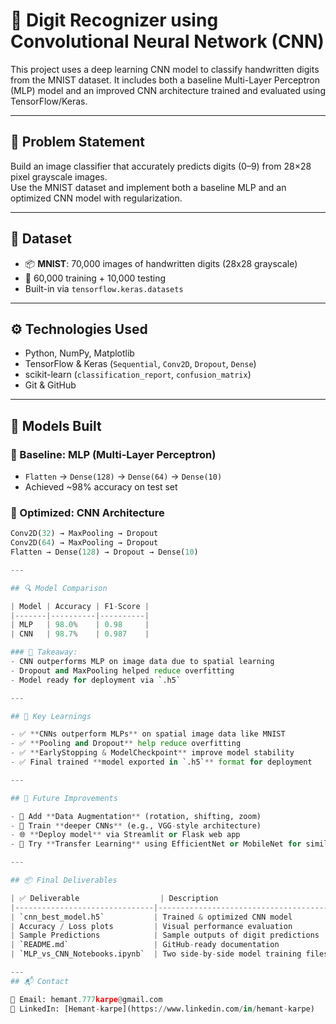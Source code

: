 # 🧠 Digit Recognizer using Convolutional Neural Network (CNN)

This project uses a deep learning CNN model to classify handwritten digits from the MNIST dataset. It includes both a baseline Multi-Layer Perceptron (MLP) model and an improved CNN architecture trained and evaluated using TensorFlow/Keras.

---

## 📌 Problem Statement

Build an image classifier that accurately predicts digits (0–9) from 28×28 pixel grayscale images.  
Use the MNIST dataset and implement both a baseline MLP and an optimized CNN model with regularization.

---

## 🧠 Dataset

- 📦 **MNIST**: 70,000 images of handwritten digits (28x28 grayscale)  
- 🔁 60,000 training + 10,000 testing  
- Built-in via `tensorflow.keras.datasets`

---

## ⚙️ Technologies Used

- Python, NumPy, Matplotlib  
- TensorFlow & Keras (`Sequential`, `Conv2D`, `Dropout`, `Dense`)  
- scikit-learn (`classification_report`, `confusion_matrix`)  
- Git & GitHub

---

## 🧪 Models Built

### 🔹 Baseline: MLP (Multi-Layer Perceptron)
- `Flatten` → `Dense(128)` → `Dense(64)` → `Dense(10)`  
- Achieved ~98% accuracy on test set

### 🔹 Optimized: CNN Architecture
```python
Conv2D(32) → MaxPooling → Dropout  
Conv2D(64) → MaxPooling → Dropout  
Flatten → Dense(128) → Dropout → Dense(10)

---

## 🔍 Model Comparison

| Model | Accuracy | F1-Score |
|-------|----------|----------|
| MLP   | 98.0%    | 0.98     |
| CNN   | 98.7%    | 0.987    |

### 🧠 Takeaway:
- CNN outperforms MLP on image data due to spatial learning
- Dropout and MaxPooling helped reduce overfitting
- Model ready for deployment via `.h5`

---

## 🧠 Key Learnings

- ✅ **CNNs outperform MLPs** on spatial image data like MNIST
- ✅ **Pooling and Dropout** help reduce overfitting
- ✅ **EarlyStopping & ModelCheckpoint** improve model stability
- ✅ Final trained **model exported in `.h5`** format for deployment

---

## 🔮 Future Improvements

- 🔁 Add **Data Augmentation** (rotation, shifting, zoom)
- 🧱 Train **deeper CNNs** (e.g., VGG-style architecture)
- 🌐 **Deploy model** via Streamlit or Flask web app
- 🔄 Try **Transfer Learning** using EfficientNet or MobileNet for similar image tasks

---

## 📦 Final Deliverables

| ✅ Deliverable                  | Description                            |
|-------------------------------|----------------------------------------|
| `cnn_best_model.h5`           | Trained & optimized CNN model          |
| Accuracy / Loss plots         | Visual performance evaluation          |
| Sample Predictions            | Sample outputs of digit predictions    |
| `README.md`                   | GitHub-ready documentation             |
| `MLP_vs_CNN_Notebooks.ipynb`  | Two side-by-side model training files  |

---
## 📬 Contact

📧 Email: hemant.777karpe@gmail.com  
🔗 LinkedIn: [Hemant-karpe](https://www.linkedin.com/in/hemant-karpe)